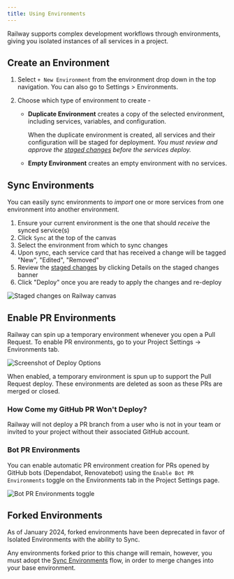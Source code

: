 ```yaml
---
title: Using Environments
---
```


Railway supports complex development workflows through environments, giving you isolated instances of all services in a project.

## Create an Environment

1. Select `+ New Environment` from the environment drop down in the top navigation. You can also go to Settings > Environments.
2. Choose which type of environment to create -

   - **Duplicate Environment** creates a copy of the selected environment, including services, variables, and configuration.

     When the duplicate environment is created, all services and their configuration will be staged for deployment.
     _You must review and approve the [staged changes](/guides/staged-changes) before the services deploy._

   - **Empty Environment** creates an empty environment with no services.

## Sync Environments

You can easily sync environments to _import_ one or more services from one environment into another environment.

1. Ensure your current environment is the one that should _receive_ the synced service(s)
2. Click `Sync` at the top of the canvas
3. Select the environment from which to sync changes
4. Upon sync, each service card that has received a change will be tagged "New", "Edited", "Removed"
5. Review the [staged changes](/guides/staged-changes) by clicking Details on the staged changes banner
6. Click "Deploy" once you are ready to apply the changes and re-deploy

<Image src="https://res.cloudinary.com/railway/image/upload/v1706310620/docs/staged-changes/canvas_kgihlb.png"
            alt="Staged changes on Railway canvas"
            layout="responsive"
            width={1108} height={770} quality={100} />

## Enable PR Environments

Railway can spin up a temporary environment whenever you open a Pull Request. To enable PR environments, go to your Project Settings -> Environments tab.

<Image
src="https://res.cloudinary.com/railway/image/upload/v1699568846/docs/enablePrEnv_f5n2hx.png"
alt="Screenshot of Deploy Options"
layout="responsive"
width={480} height={156} quality={80} />

When enabled, a temporary environment is spun up to support the Pull Request deploy. These environments are deleted as soon as these PRs are merged or closed.

### How Come my GitHub PR Won't Deploy?

Railway will not deploy a PR branch from a user who is not in your team or invited to your project without their associated GitHub account.

### Bot PR Environments

You can enable automatic PR environment creation for PRs opened by GitHub bots (Dependabot, Renovatebot) using the `Enable Bot PR Environments` toggle on the Environments tab in the Project Settings page.

<Image
  src="https://res.cloudinary.com/railway/image/upload/v1720605990/bot-pr-envs_sa3tlo.png"
  alt="Bot PR Environments toggle"
  layout="responsive"
  width={1468}
  height={439}
  quality={80}
/>

## Forked Environments

As of January 2024, forked environments have been deprecated in favor of Isolated Environments with the ability to Sync.

Any environments forked prior to this change will remain, however, you must adopt the [Sync Environments](#sync-environments) flow, in order to merge changes into your base environment.
